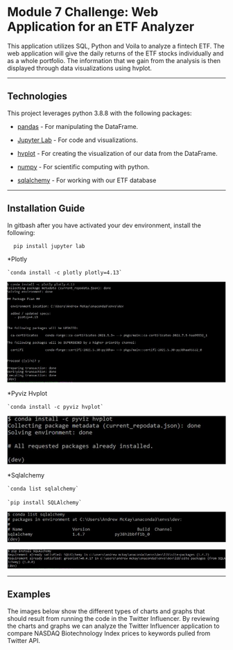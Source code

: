 # Module 7 Challenge: Web Application for an ETF Analyzer


This application utilizes SQL, Python and Voila to analyze a fintech ETF. The web application will give the daily returns of the ETF stocks individually and as a whole portfolio. The information that we gain from the analysis is then displayed through data visualizations using hvplot.

---

## Technologies

This project leverages python 3.8.8 with the following packages:


* [pandas](https://pandas.pydata.org/docs) - For manipulating the DataFrame.

* [Jupyter Lab](https://jupyterlab.readthedocs.io.en/stable) - For code and visualizations.

* [hvplot](https://hvplot.holoviz.org/user_guide/Introduction.html) - For creating the visualization of our data from the DataFrame.

* [numpy](https://numpy.org/install/) - For scientific computing with python.

* [sqlalchemy](https://docs.sqlalchemy.org/en/14/) - For working with our ETF database
---

## Installation Guide

In gitbash after you have activated your dev environment, install the following:

```python
  pip install jupyter lab
```
   
*Plotly

    `conda install -c plotly plotly=4.13`
    
![install plotyly](https://github.com/mckayav3/Module7_Challenge/blob/main/images/install_plotly.JPG)


*Pyviz Hvplot

    `conda install -c pyviz hvplot`
    
![install pyviz hvplot](https://github.com/mckayav3/Module7_Challenge/blob/main/images/install_pyviz_hvplot.JPG)

*Sqlalchemy

    `conda list sqlalchemy`
    
    `pip install SQLAlchemy`
    
![list sqlalchemy](https://github.com/mckayav3/Module7_Challenge/blob/main/images/list_sqlalchemy.JPG)

![install sqlalchemy](https://github.com/mckayav3/Module7_Challenge/blob/main/images/install_sqlalchemy.JPG)


---

## Examples
The images below show the different types of charts and graphs that should result from running the code in the Twitter Influencer. By reviewing the charts and graphs we can analyze the Twitter Influencer application to compare NASDAQ Biotechnology Index prices to keywords pulled from Twitter API.


